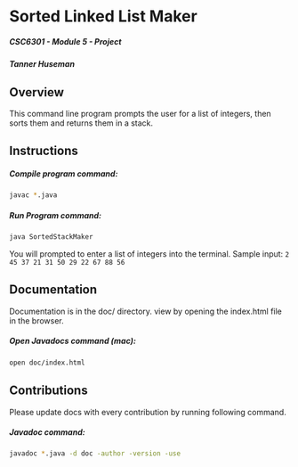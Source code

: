 # Sorted Linked List Maker
##### CSC6301 - Module 5 - Project
##### Tanner Huseman


## Overview
This command line program prompts the user for a list of integers, then sorts them and returns them in a stack.

## Instructions
##### Compile program command:
```bash
javac *.java
```

##### Run Program command:
```bash
java SortedStackMaker
```
You will prompted to enter a list of integers into the terminal. Sample input:
`2 45 37 21 31 50 29 22 67 88 56`


## Documentation
Documentation is in the doc/ directory. view by opening the index.html file in the browser.
##### Open Javadocs command (mac):
```bash
open doc/index.html
```

## Contributions
Please update docs with every contribution by running following command.
##### Javadoc command:
```bash
javadoc *.java -d doc -author -version -use
```